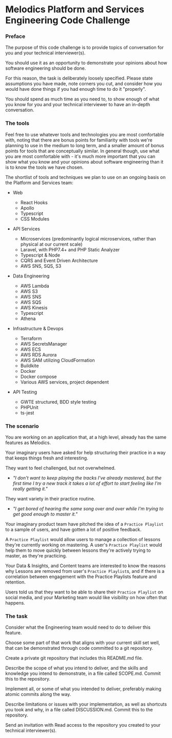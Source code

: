 # Melodics Platform and Services Engineering Code Challenge

### Preface

The purpose of this code challenge is to provide topics of conversation for you and your technical interviewer(s).

You should use it as an opportunity to demonstrate your opinions about how software engineering should be done.

For this reason, the task is deliberately loosely specified. Please state assumptions you have made, note corners you cut, and consider how you would have done things if you had enough time to do it "properly".

You should spend as much time as you need to, to show enough of what you know for you and your technical interviewer to have an in-depth conversation.


### The tools

Feel free to use whatever tools and technologies you are most comfortable with, noting that there are bonus points for familiarity with tools we're planning to use in the medium to long term, and a smaller amount of bonus points for tools that are conceptually similar. In general though, use what you are most comfortable with - it's much more important that you can show what you know and your opinions about software engineering than it is to know the tools we have chosen.

The shortlist of tools and techniques we plan to use on an ongoing basis on the Platform and Services team:

* Web
    * React Hooks
    * Apollo
    * Typescript
    * CSS Modules

* API Services
    * Microservices (predominantly logical microservices, rather than physical at our current scale)
    * Laravel, with PHP7.4+ and PHP Static Analyzer
    * Typescript & Node
    * CQRS and Event Driven Architecture
    * AWS SNS, SQS, S3

* Data Engineering
    * AWS Lambda
    * AWS S3
    * AWS SNS
    * AWS SQS
    * AWS Kinesis
    * Typescript
    * Athena

* Infrastructure & Devops
    * Terraform
    * AWS SecretsManager
    * AWS ECS
    * AWS RDS Aurora
    * AWS SAM utilizing CloudFormation
    * Buildkite
    * Docker
    * Docker compose
    * Various AWS services, project dependent

* API Testing
    * GWTE structured, BDD style testing
    * PHPUnit
    * ts-jest


### The scenario

You are working on an application that, at a high level, already has the same features as Melodics.

Your imaginary users have asked for help structuring their practice in a way that keeps things fresh and interesting.

They want to feel challenged, but not overwhelmed.
- *"I don't want to keep playing the tracks I've already mastered, but the first time I try a new track it takes a lot of effort to start feeling like I'm really getting it."*

They want variety in their practice routine.
- *"I get bored of hearing the same song over and over while I'm trying to get good enough to master it."*

Your imaginary product team have pitched the idea of a `Practice Playlist` to a sample of users, and have gotten a lot of positive feedback.

A `Practice Playlist` would allow users to manage a collection of lessons they're currently working on mastering.
A user's `Practice Playlist` would help them to move quickly between lessons they're actively trying to master, as they're practicing.

Your Data & Insights, and Content teams are interested to know the reasons why Lessons are removed from user's `Practice Playlist`s, and if there is a correlation between engagement with the Practice Playlists feature and retention.

Users told us that they want to be able to share their `Practice Playlist` on social media, and your Marketing team would like visibility on how often that happens.

### The task

Consider what the Engineering team would need to do to deliver this feature.

Choose some part of that work that aligns with your current skill set well, that can be demonstrated through code committed to a git repository.

Create a private git repository that includes this README.md file.

Describe the scope of what you intend to deliver, and the skills and knowledge you intend to demonstrate, in a file called SCOPE.md. Commit this to the repository.

Implement all, or some of what you intended to deliver, preferably making atomic commits along the way.

Describe limitations or issues with your implementation, as well as shortcuts you took and why, in a file called DISCUSSION.md. Commit this to the repository.

Send an invitation with Read access to the repository you created to your technical interviewer(s).
